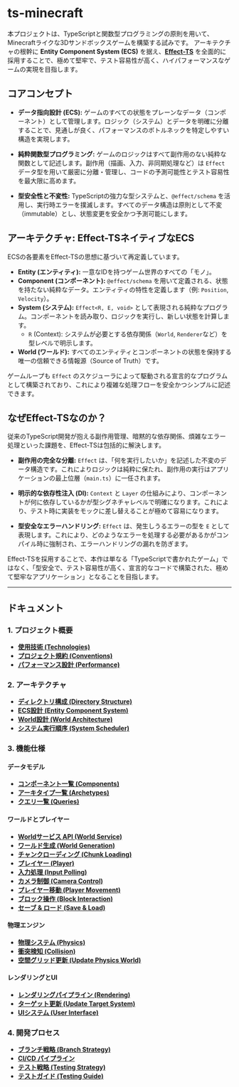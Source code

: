 # ts-minecraft

本プロジェクトは、TypeScriptと関数型プログラミングの原則を用いて、Minecraftライクな3Dサンドボックスゲームを構築する試みです。
アーキテクチャの根幹に **Entity Component System (ECS)** を据え、**[Effect-TS](https://effect.website/)** を全面的に採用することで、極めて堅牢で、テスト容易性が高く、ハイパフォーマンスなゲームの実現を目指します。

## コアコンセプト

- **データ指向設計 (ECS):** ゲームのすべての状態をプレーンなデータ（コンポーネント）として管理します。ロジック（システム）とデータを明確に分離することで、見通しが良く、パフォーマンスのボトルネックを特定しやすい構造を実現します。

- **純粋関数型プログラミング:** ゲームのロジックはすべて副作用のない純粋な関数として記述します。副作用（描画、入力、非同期処理など）は `Effect` データ型を用いて厳密に分離・管理し、コードの予測可能性とテスト容易性を最大限に高めます。

- **型安全性と不変性:** TypeScriptの強力な型システムと、`@effect/schema` を活用し、実行時エラーを撲滅します。すべてのデータ構造は原則として不変（immutable）とし、状態変更を安全かつ予測可能にします。

## アーキテクチャ: Effect-TSネイティブなECS

ECSの各要素をEffect-TSの思想に基づいて再定義しています。

- **Entity (エンティティ):** 一意なIDを持つゲーム世界のすべての「モノ」。
- **Component (コンポーネント):** `@effect/schema` を用いて定義される、状態を持たない純粋なデータ。エンティティの特性を定義します（例: `Position`, `Velocity`）。
- **System (システム):** `Effect<R, E, void>` として表現される純粋なプログラム。コンポーネントを読み取り、ロジックを実行し、新しい状態を計算します。
  - `R` (Context): システムが必要とする依存関係（`World`, `Renderer`など）を型レベルで明示します。
- **World (ワールド):** すべてのエンティティとコンポーネントの状態を保持する唯一の信頼できる情報源（Source of Truth）です。

ゲームループも `Effect` のスケジューラによって駆動される宣言的なプログラムとして構築されており、これにより複雑な処理フローを安全かつシンプルに記述できます。

## なぜEffect-TSなのか？

従来のTypeScript開発が抱える副作用管理、暗黙的な依存関係、煩雑なエラー処理といった課題を、Effect-TSは包括的に解決します。

- **副作用の完全な分離:** `Effect` は、「何を実行したいか」を記述した不変のデータ構造です。これによりロジックは純粋に保たれ、副作用の実行はアプリケーションの最上位層（`main.ts`）に一任されます。

- **明示的な依存性注入 (DI):** `Context` と `Layer` の仕組みにより、コンポーネントが何に依存しているかが型シグネチャレベルで明確になります。これにより、テスト時に実装をモックに差し替えることが極めて容易になります。

- **型安全なエラーハンドリング:** `Effect` は、発生しうるエラーの型を `E` として表現します。これにより、どのようなエラーを処理する必要があるかがコンパイル時に強制され、エラーハンドリングの漏れを防ぎます。

Effect-TSを採用することで、本作は単なる「TypeScriptで書かれたゲーム」ではなく、「型安全で、テスト容易性が高く、宣言的なコードで構築された、極めて堅牢なアプリケーション」となることを目指します。

---

## ドキュメント

### 1. プロジェクト概要

- [**使用技術 (Technologies)**](./project/technologies.md)
- [**プロジェクト規約 (Conventions)**](./project/conventions.md)
- [**パフォーマンス設計 (Performance)**](./project/performance.md)

### 2. アーキテクチャ

- [**ディレクトリ構成 (Directory Structure)**](./architecture/directory_structure.md)
- [**ECS設計 (Entity Component System)**](./architecture/ecs.md)
- [**World設計 (World Architecture)**](./architecture/world.md)
- [**システム実行順序 (System Scheduler)**](./architecture/system-scheduler.md)

### 3. 機能仕様

#### データモデル

- [**コンポーネント一覧 (Components)**](./features/components-list.md)
- [**アーキタイプ一覧 (Archetypes)**](./features/archetypes-list.md)
- [**クエリ一覧 (Queries)**](./features/queries-list.md)

#### ワールドとプレイヤー

- [**Worldサービス API (World Service)**](./features/world.md)
- [**ワールド生成 (World Generation)**](./features/world-generation.md)
- [**チャンクローディング (Chunk Loading)**](./features/chunk-loading.md)
- [**プレイヤー (Player)**](./features/player.md)
- [**入力処理 (Input Polling)**](./features/input-polling.md)
- [**カメラ制御 (Camera Control)**](./features/camera-control.md)
- [**プレイヤー移動 (Player Movement)**](./features/player-movement.md)
- [**ブロック操作 (Block Interaction)**](./features/block-interaction.md)
- [**セーブ & ロード (Save & Load)**](./features/save_load.md)

#### 物理エンジン

- [**物理システム (Physics)**](./features/physics.md)
- [**衝突検知 (Collision)**](./features/collision.md)
- [**空間グリッド更新 (Update Physics World)**](./features/update-physics-world.md)

#### レンダリングとUI

- [**レンダリングパイプライン (Rendering)**](./features/rendering.md)
- [**ターゲット更新 (Update Target System)**](./features/update-target-system.md)
- [**UIシステム (User Interface)**](./features/ui.md)

### 4. 開発プロセス

- [**ブランチ戦略 (Branch Strategy)**](./project/branch-strategy.md)
- [**CI/CD パイプライン**](./project/cicd.md)
- [**テスト戦略 (Testing Strategy)**](./project/testing-strategy.md)
- [**テストガイド (Testing Guide)**](./project/testing.md)
